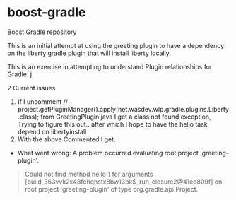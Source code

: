# boost-gradle
Boost Gradle repository

This is an initial attempt at using the greeting plugin to have a dependency on the
liberty gradle plugin that will install liberty locally. 

This is an exercise in attempting to understand Plugin relationships for Gradle. j

2 Current issues
1) if I uncomment  //       project.getPluginManager().apply(net.wasdev.wlp.gradle.plugins.Liberty.class); from GreetingPlugin.java I get a class not found exception,
Trying to figure this out.. after which I hope to have the hello task depend on libertyinstall
2) With the above Commented I get:
* What went wrong:
A problem occurred evaluating root project 'greeting-plugin'.
> Could not find method hello() for arguments [build_363vvk2x48fehqhstx8bw13bk$_run_closure2@41ed809f] on root project 'greeting-plugin' of type org.gradle.api.Project.
